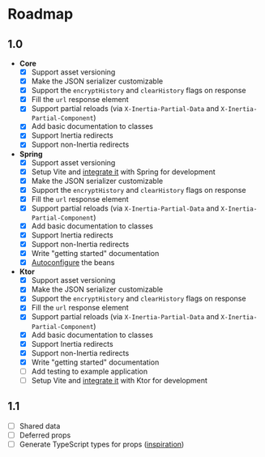 # Roadmap

## 1.0

- **Core**
    - [x] Support asset versioning
    - [x] Make the JSON serializer customizable
    - [x] Support the `encryptHistory` and `clearHistory` flags on response
    - [x] Fill the `url` response element
    - [x] Support partial reloads (via `X-Inertia-Partial-Data` and `X-Inertia-Partial-Component`)
    - [x] Add basic documentation to classes
    - [x] Support Inertia redirects
    - [x] Support non-Inertia redirects
- **Spring**
    - [x] Support asset versioning
    - [x] Setup Vite and [integrate it](https://v3.vitejs.dev/guide/backend-integration.html) with Spring for development
    - [x] Make the JSON serializer customizable
    - [x] Support the `encryptHistory` and `clearHistory` flags on response
    - [x] Fill the `url` response element
    - [x] Support partial reloads (via `X-Inertia-Partial-Data` and `X-Inertia-Partial-Component`)
    - [x] Add basic documentation to classes
    - [x] Support Inertia redirects
    - [x] Support non-Inertia redirects
    - [x] Write "getting started" documentation
    - [x] [Autoconfigure](https://www.baeldung.com/spring-boot-custom-auto-configuration) the beans
- **Ktor**
    - [x] Support asset versioning
    - [x] Make the JSON serializer customizable
    - [x] Support the `encryptHistory` and `clearHistory` flags on response
    - [x] Fill the `url` response element
    - [x] Support partial reloads (via `X-Inertia-Partial-Data` and `X-Inertia-Partial-Component`)
    - [x] Add basic documentation to classes
    - [x] Support Inertia redirects
    - [x] Support non-Inertia redirects
    - [x] Write "getting started" documentation
    - [ ] Add testing to example application
    - [ ] Setup Vite and [integrate it](https://v3.vitejs.dev/guide/backend-integration.html) with Ktor for development

## 1.1

- [ ] Shared data
- [ ] Deferred props
- [ ] Generate TypeScript types for props ([inspiration](https://www.youtube.com/watch?v=LeYF1NE3jQ4))
